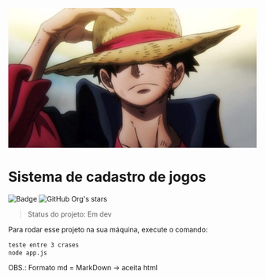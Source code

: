 ![imagem do luffy badass de one piece](https://github.com/MarceloMBruneri/sistema-de-cadastro/blob/main/luffy.png)
<h1>Sistema de cadastro de jogos</h1>

![Badge](https://img.shields.io/github/downloads/marcelombruneri/sistema-de-cadastro/total) ![GitHub Org's stars](https://img.shields.io/github/stars/marcelombruneri?style=social)

> Status do projeto: Em dev

Para rodar esse projeto na sua máquina, execute o comando:

```
teste entre 3 crases
node app.js
```

OBS.: Formato md = MarkDown -> aceita html
